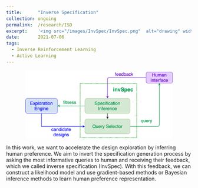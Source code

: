 ```yaml
---
title: 		"Inverse Specification"
collection:	ongoing
permalink: 	/research/ISD
excerpt:    '<img src="/images/InvSpec/InvSpec.png"  alt="drawing" width="400"/>'
date: 		2021-07-06
tags:
  - Inverse Reinforcement Learning
  - Active Learning
---
```


<center>
	<img src="/images/InvSpec/InvSpec.png"  alt="drawing" width="400"/>
</center>

In this work, we want to accelerate the design exploration by inferring human preference.
We aim to invert the specification generation process by asking the most informative queries to human and receiving their feedback, which we called inverse specification (InvSpec).
With this feedback, we can construct a likelihood model and use gradient-based methods or Bayesian inference methods to learn human preference representation.